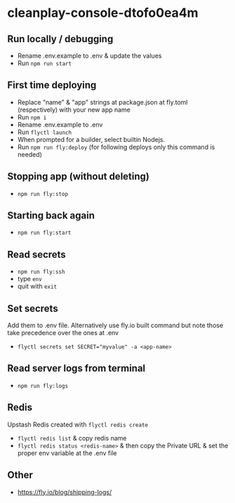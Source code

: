 # cleanplay-console-dtofo0ea4m

## Run locally / debugging

- Rename .env.example to .env & update the values
- Run `npm run start`

## First time deploying

- Replace "name" & "app" strings at package.json at fly.toml (respectively) with your new app name
- Run `npm i`
- Rename .env.example to .env
- Run `flyctl launch`
- When prompted for a builder, select builtin Nodejs.
- Run `npm run fly:deploy` (for following deploys only this command is needed)

## Stopping app (without deleting)

- `npm run fly:stop`

## Starting back again

- `npm run fly:start`

## Read secrets

- `npm run fly:ssh`
- type `env`
- quit with `exit`

## Set secrets

Add them to .env file. Alternatively use fly.io built command but note those take precedence over the ones at .env

- `flyctl secrets set SECRET="myvalue" -a <app-name>`

## Read server logs from terminal

- `npm run fly:logs`

## Redis

Upstash Redis created with `flyctl redis create`

- `flyctl redis list` & copy redis name
- `flyctl redis status <redis-name>` & then copy the Private URL & set the proper env variable at the .env file

## Other

- https://fly.io/blog/shipping-logs/
